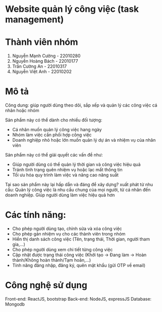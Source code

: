 # Website quản lý công việc (task management)

# Thành viên nhóm
1. Nguyễn Mạnh Cường - 22010280
2. Nguyễn Hoàng Bách - 22010177
3. Trần Cường An - 22010317
4. Nguyễn Việt Anh - 22010202

# Mô tả
Công dung: giúp người dùng theo dõi, sắp xếp và quản lý các công việc cá nhân hoặc nhóm

Sản phẩm này có thể dành cho nhiều đối tượng:
 - Cá nhân muốn quản lý công việc hang ngày
 - Nhóm làm việc cần phối hợp công việc
 - Doanh nghiệp nhỏ hoặc lớn muốn quản lý dự án và nhiệm vụ của nhân viên

Sản phẩm này có thể giải quyết các vấn đề như:
 - Giúp người dùng có thể quản lý thời gian và công việc hiệu quả
 - Tránh tình trạng quên nhiệm vụ hoặc lạc mất thông tin
 - Tối ưu hóa quy trình làm việc và nâng cao năng suất

Tại sao sản phẩm này lại hấp dẫn và đáng để xây dựng?
  xuất phát từ nhu cầu: Quản lý công việc là nhu cầu chung của mọi người, từ cá nhân đến doanh nghiệp. Giúp người dùng làm việc hiệu quả hơn

# Các tính năng:
 - Cho phép người dùng tạo, chỉnh sửa và xóa công việc
 - Cho phép gán nhiệm vụ cho các thành viên trong nhóm
 - Hiển thị danh sách công việc (Tên, trạng thái, Thời gian, người tham gia,...)
 - Cho phép người dùng xem chi tiết từng công việc
 - Cập nhật được trạng thái công việc (Khởi tạo -> Đang làm -> Hoàn thành/Không hoàn thành/Tạm hoãn,...)
 - Tính năng đăng nhập, đăng ký, quên mật khẩu (gửi OTP về email)

# Công nghệ sử dụng
Front-end: ReactJS, bootstrap
Back-end: NodeJS, expressJS
Database: Mongodb
